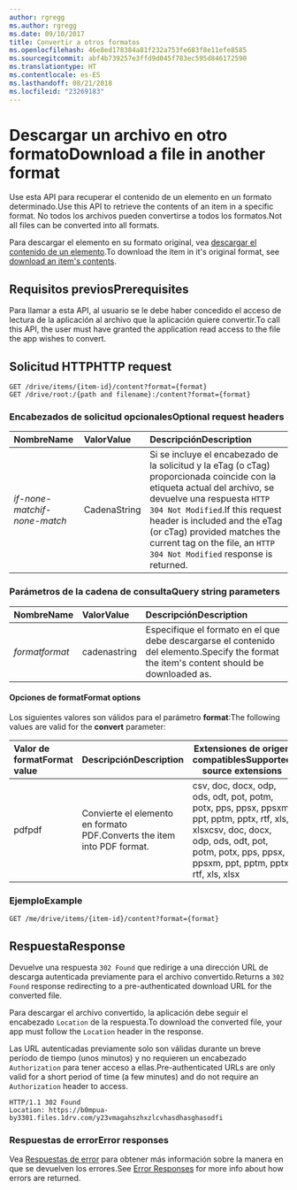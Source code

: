 ```yaml
---
author: rgregg
ms.author: rgregg
ms.date: 09/10/2017
title: Convertir a otros formatos
ms.openlocfilehash: 46e8ed178384a81f232a753fe683f8e11efe8585
ms.sourcegitcommit: abf4b739257e3ffd9d045f783ec595d846172590
ms.translationtype: HT
ms.contentlocale: es-ES
ms.lasthandoff: 08/21/2018
ms.locfileid: "23269183"
---
```

# <a name="download-a-file-in-another-format"></a><span data-ttu-id="1e334-102">Descargar un archivo en otro formato</span><span class="sxs-lookup"><span data-stu-id="1e334-102">Download a file in another format</span></span>

<span data-ttu-id="1e334-103">Use esta API para recuperar el contenido de un elemento en un formato determinado.</span><span class="sxs-lookup"><span data-stu-id="1e334-103">Use this API to retrieve the contents of an item in a specific format.</span></span>
<span data-ttu-id="1e334-104">No todos los archivos pueden convertirse a todos los formatos.</span><span class="sxs-lookup"><span data-stu-id="1e334-104">Not all files can be converted into all formats.</span></span>

<span data-ttu-id="1e334-105">Para descargar el elemento en su formato original, vea [descargar el contenido de un elemento](driveitem_get_content.md).</span><span class="sxs-lookup"><span data-stu-id="1e334-105">To download the item in it's original format, see [download an item's contents](driveitem_get_content.md).</span></span>

## <a name="prerequisites"></a><span data-ttu-id="1e334-106">Requisitos previos</span><span class="sxs-lookup"><span data-stu-id="1e334-106">Prerequisites</span></span>

<span data-ttu-id="1e334-107">Para llamar a esta API, al usuario se le debe haber concedido el acceso de lectura de la aplicación al archivo que la aplicación quiere convertir.</span><span class="sxs-lookup"><span data-stu-id="1e334-107">To call this API, the user must have granted the application read access to the file the app wishes to convert.</span></span>

## <a name="http-request"></a><span data-ttu-id="1e334-108">Solicitud HTTP</span><span class="sxs-lookup"><span data-stu-id="1e334-108">HTTP request</span></span>

<!-- { "blockType": "ignored" } -->

```http
GET /drive/items/{item-id}/content?format={format}
GET /drive/root:/{path and filename}:/content?format={format}
```

### <a name="optional-request-headers"></a><span data-ttu-id="1e334-109">Encabezados de solicitud opcionales</span><span class="sxs-lookup"><span data-stu-id="1e334-109">Optional request headers</span></span>

| <span data-ttu-id="1e334-110">Nombre</span><span class="sxs-lookup"><span data-stu-id="1e334-110">Name</span></span>            | <span data-ttu-id="1e334-111">Valor</span><span class="sxs-lookup"><span data-stu-id="1e334-111">Value</span></span>   | <span data-ttu-id="1e334-112">Descripción</span><span class="sxs-lookup"><span data-stu-id="1e334-112">Description</span></span>                                                                                                                                              |
|:----------------|:--------|:---------------------------------------------------------------------------------------------------------------------------------------------------------|
| <span data-ttu-id="1e334-113">_if-none-match_</span><span class="sxs-lookup"><span data-stu-id="1e334-113">_if-none-match_</span></span> | <span data-ttu-id="1e334-114">Cadena</span><span class="sxs-lookup"><span data-stu-id="1e334-114">String</span></span>  | <span data-ttu-id="1e334-115">Si se incluye el encabezado de la solicitud y la eTag (o cTag) proporcionada coincide con la etiqueta actual del archivo, se devuelve una respuesta `HTTP 304 Not Modified`.</span><span class="sxs-lookup"><span data-stu-id="1e334-115">If this request header is included and the eTag (or cTag) provided matches the current tag on the file, an `HTTP 304 Not Modified` response is returned.</span></span> |


### <a name="query-string-parameters"></a><span data-ttu-id="1e334-116">Parámetros de la cadena de consulta</span><span class="sxs-lookup"><span data-stu-id="1e334-116">Query string parameters</span></span>

| <span data-ttu-id="1e334-117">Nombre</span><span class="sxs-lookup"><span data-stu-id="1e334-117">Name</span></span>      | <span data-ttu-id="1e334-118">Valor</span><span class="sxs-lookup"><span data-stu-id="1e334-118">Value</span></span>  | <span data-ttu-id="1e334-119">Descripción</span><span class="sxs-lookup"><span data-stu-id="1e334-119">Description</span></span>                                                    |
|:----------|:-------|:---------------------------------------------------------------|
| <span data-ttu-id="1e334-120">_format_</span><span class="sxs-lookup"><span data-stu-id="1e334-120">_format_</span></span>  | <span data-ttu-id="1e334-121">cadena</span><span class="sxs-lookup"><span data-stu-id="1e334-121">string</span></span> | <span data-ttu-id="1e334-122">Especifique el formato en el que debe descargarse el contenido del elemento.</span><span class="sxs-lookup"><span data-stu-id="1e334-122">Specify the format the item's content should be downloaded as.</span></span> |


#### <a name="format-options"></a><span data-ttu-id="1e334-123">Opciones de format</span><span class="sxs-lookup"><span data-stu-id="1e334-123">Format options</span></span>

<span data-ttu-id="1e334-124">Los siguientes valores son válidos para el parámetro **format**:</span><span class="sxs-lookup"><span data-stu-id="1e334-124">The following values are valid for the **convert** parameter:</span></span>

| <span data-ttu-id="1e334-125">Valor de format</span><span class="sxs-lookup"><span data-stu-id="1e334-125">Format value</span></span> | <span data-ttu-id="1e334-126">Descripción</span><span class="sxs-lookup"><span data-stu-id="1e334-126">Description</span></span>                        | <span data-ttu-id="1e334-127">Extensiones de origen compatibles</span><span class="sxs-lookup"><span data-stu-id="1e334-127">Supported source extensions</span></span>
|:-------------|:-----------------------------------|----------------------------
| <span data-ttu-id="1e334-128">pdf</span><span class="sxs-lookup"><span data-stu-id="1e334-128">pdf</span></span>          | <span data-ttu-id="1e334-129">Convierte el elemento en formato PDF.</span><span class="sxs-lookup"><span data-stu-id="1e334-129">Converts the item into PDF format.</span></span> | <span data-ttu-id="1e334-130">csv, doc, docx, odp, ods, odt, pot, potm, potx, pps, ppsx, ppsxm, ppt, pptm, pptx, rtf, xls, xlsx</span><span class="sxs-lookup"><span data-stu-id="1e334-130">csv, doc, docx, odp, ods, odt, pot, potm, potx, pps, ppsx, ppsxm, ppt, pptm, pptx, rtf, xls, xlsx</span></span>

### <a name="example"></a><span data-ttu-id="1e334-131">Ejemplo</span><span class="sxs-lookup"><span data-stu-id="1e334-131">Example</span></span>

<!-- { "blockType": "request", "name": "convert-item-content", "scopes": "files.read" } -->

```http
GET /me/drive/items/{item-id}/content?format={format}
```

## <a name="response"></a><span data-ttu-id="1e334-132">Respuesta</span><span class="sxs-lookup"><span data-stu-id="1e334-132">Response</span></span>

<span data-ttu-id="1e334-133">Devuelve una respuesta `302 Found` que redirige a una dirección URL de descarga autenticada previamente para el archivo convertido.</span><span class="sxs-lookup"><span data-stu-id="1e334-133">Returns a `302 Found` response redirecting to a pre-authenticated download URL for the converted file.</span></span>

<span data-ttu-id="1e334-134">Para descargar el archivo convertido, la aplicación debe seguir el encabezado `Location` de la respuesta.</span><span class="sxs-lookup"><span data-stu-id="1e334-134">To download the converted file, your app must follow the `Location` header in the response.</span></span>

<span data-ttu-id="1e334-135">Las URL autenticadas previamente solo son válidas durante un breve período de tiempo (unos minutos) y no requieren un encabezado `Authorization` para tener acceso a ellas.</span><span class="sxs-lookup"><span data-stu-id="1e334-135">Pre-authenticated URLs are only valid for a short period of time (a few minutes) and do not require an `Authorization` header to access.</span></span>

<!-- { "blockType": "response", "@odata.type": "stream" } -->

```http
HTTP/1.1 302 Found
Location: https://b0mpua-by3301.files.1drv.com/y23vmagahszhxzlcvhasdhasghasodfi
```

### <a name="error-responses"></a><span data-ttu-id="1e334-136">Respuestas de error</span><span class="sxs-lookup"><span data-stu-id="1e334-136">Error responses</span></span>

<span data-ttu-id="1e334-137">Vea [Respuestas de error][error-response] para obtener más información sobre la manera en que se devuelven los errores.</span><span class="sxs-lookup"><span data-stu-id="1e334-137">See [Error Responses][error-response] for more info about how errors are returned.</span></span>

[error-response]: ../../../concepts/errors.md
[file-facet]: ../resources/file.md

<!-- {
  "type": "#page.annotation",
  "description": "Convert the contents of an item in OneDrive to a different format.",
  "keywords": "convert,pdf,convert to pdf",
  "section": "documentation",
  "tocPath": "Items/Download formats"
} -->
